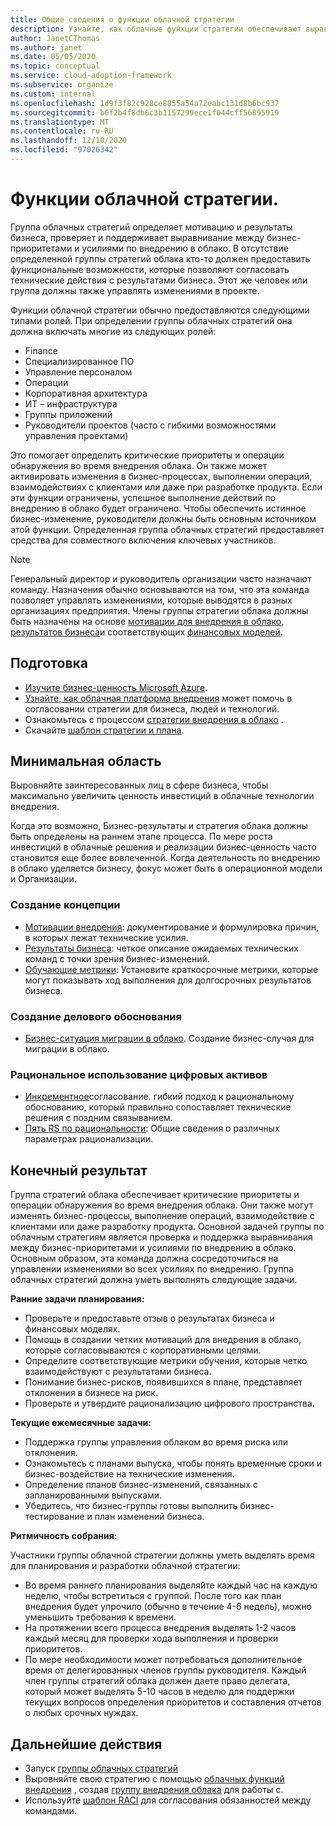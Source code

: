 ```yaml
---
title: Общие сведения о функции облачной стратегии
description: Узнайте, как облачные функции стратегии обеспечивают выравнивание результатов бизнеса и усилий по внедрению в облако.
author: JanetCThomas
ms.author: janet
ms.date: 05/05/2020
ms.topic: conceptual
ms.service: cloud-adoption-framework
ms.subservice: organize
ms.custom: internal
ms.openlocfilehash: 1d9f3f82c928ce8855a54a72eabc131d8b6bc937
ms.sourcegitcommit: b6f2b4f8db6c3b1157299ece1f044cff56895919
ms.translationtype: MT
ms.contentlocale: ru-RU
ms.lasthandoff: 12/10/2020
ms.locfileid: "97026342"
---
```

# <a name="cloud-strategy-functions"></a>Функции облачной стратегии.

Группа облачных стратегий определяет мотивацию и результаты бизнеса, проверяет и поддерживает выравнивание между бизнес-приоритетами и усилиями по внедрению в облако. В отсутствие определенной группы стратегий облака кто-то должен предоставить функциональные возможности, которые позволяют согласовать технические действия с результатами бизнеса. Этот же человек или группа должны также управлять изменениями в проекте.

Функции облачной стратегии обычно предоставляются следующими типами ролей. При определении группы облачных стратегий она должна включать многие из следующих ролей:

- Finance
- Специализированное ПО
- Управление персоналом
- Операции
- Корпоративная архитектура
- ИТ – инфраструктура
- Группы приложений
- Руководители проектов (часто с гибкими возможностями управления проектами)

Это помогает определить критические приоритеты и операции обнаружения во время внедрения облака. Он также может активировать изменения в бизнес-процессах, выполнении операций, взаимодействиях с клиентами или даже при разработке продукта. Если эти функции ограничены, успешное выполнение действий по внедрению в облако будет ограничено. Чтобы обеспечить истинное бизнес-изменение, руководители должны быть основным источником этой функции. Определенная группа облачных стратегий предоставляет средства для совместного включения ключевых участников.

> [!NOTE]
> Генеральный директор и руководитель организации часто назначают команду. Назначения обычно основываются на том, что эта команда позволяет управлять изменениями, которые выводятся в разных организациях предприятия. Члены группы стратегии облака должны быть назначены на основе [мотивации для внедрения в облако](../strategy/motivations.md), [результатов бизнеса](../strategy/business-outcomes/index.md)и соответствующих [финансовых моделей](../strategy/financial-models.md).

## <a name="preparation"></a>Подготовка

- [Изучите бизнес-ценность Microsoft Azure](/learn/paths/learn-business-value-of-azure).
- [Узнайте, как облачная платформа внедрения](/learn/modules/microsoft-cloud-adoption-framework-for-azure) может помочь в согласовании стратегии для бизнеса, людей и технологий.
- Ознакомьтесь с процессом [стратегии внедрения в облако](../strategy/index.md) .
- Скачайте [шаблон стратегии и плана](https://raw.githubusercontent.com/microsoft/CloudAdoptionFramework/master/plan/cloud-adoption-framework-strategy-and-plan-template.docx).

## <a name="minimum-scope"></a>Минимальная область

Выровняйте заинтересованных лиц в сфере бизнеса, чтобы максимально увеличить ценность инвестиций в облачные технологии внедрения.

Когда это возможно, Бизнес-результаты и стратегия облака должны быть определены на раннем этапе процесса. По мере роста инвестиций в облачные решения и реализации бизнес-ценность часто становится еще более вовлеченной. Когда деятельность по внедрению в облако уделяется бизнесу, фокус может быть в операционной модели и Организации.

### <a name="establish-a-vision"></a>Создание концепции

- [Мотивации внедрения](../strategy/motivations.md): документирование и формулировка причин, в которых лежат технические усилия.
- [Результаты бизнеса](../strategy/business-outcomes/index.md): четкое описание ожидаемых технических команд с точки зрения бизнес-изменений.
- [Обучающие метрики](../strategy/learning-metrics.md): Установите краткосрочные метрики, которые могут показывать ход выполнения для долгосрочных результатов бизнеса.

### <a name="build-business-justification"></a>Создание делового обоснования

- [Бизнес-ситуация миграции в облако](../strategy/cloud-migration-business-case.md). Создание бизнес-случая для миграции в облако.

### <a name="rationalize-the-digital-estate"></a>Рациональное использование цифровых активов

- [Инкрементное](../digital-estate/rationalize.md)согласование. гибкий подход к рациональному обоснованию, который правильно сопоставляет технические решения с поздним связыванием.
- [Пять RS по рациональности](../digital-estate/5-rs-of-rationalization.md): Общие сведения о различных параметрах рационализации.

## <a name="deliverable"></a>Конечный результат

Группа стратегий облака обеспечивает критические приоритеты и операции обнаружения во время внедрения облака. Они также могут изменять бизнес-процессы, выполнение операций, взаимодействие с клиентами или даже разработку продукта. Основной задачей группы по облачным стратегиям является проверка и поддержка выравнивания между бизнес-приоритетами и усилиями по внедрению в облако. Основным образом, эта команда должна сосредоточиться на управлении изменениями во всех усилиях по внедрению. Группа облачных стратегий должна уметь выполнять следующие задачи.

**Ранние задачи планирования:**

- Проверьте и предоставьте отзыв о результатах бизнеса и финансовых моделях.
- Помощь в создании четких мотиваций для внедрения в облако, которые согласовываются с корпоративными целями.
- Определите соответствующие метрики обучения, которые четко взаимодействуют с результатами бизнеса.
- Понимание бизнес-рисков, появившихся в плане, представляет отклонения в бизнесе на риск.
- Проверьте и утвердите рационализацию цифрового пространства.

**Текущие ежемесячные задачи:**

- Поддержка группы управления облаком во время риска или отклонения.
- Ознакомьтесь с планами выпуска, чтобы понять временные сроки и бизнес-воздействие на технические изменения.
- Определение планов бизнес-изменений, связанных с запланированными выпусками.
- Убедитесь, что бизнес-группы готовы выполнить бизнес-тестирование и план изменений бизнеса.

**Ритмичность собрания:**

Участники группы облачной стратегии должны уметь выделять время для планирования и разработки облачной стратегии:

- Во время раннего планирования выделяйте каждый час на каждую неделю, чтобы встретиться с группой. После того как план внедрения будет упрочило (обычно в течение 4-6 недель), можно уменьшить требования к времени.
- На протяжении всего процесса внедрения выделять 1-2 часов каждый месяц для проверки хода выполнения и проверки приоритетов.
- По мере необходимости может потребоваться дополнительное время от делегированных членов группы руководителя. Каждый член группы стратегий облака должен даете право делегата, который может выделять 5-10 часов в неделю для поддержки текущих вопросов определения приоритетов и составления отчетов о любых срочных нуждах.

## <a name="next-steps"></a>Дальнейшие действия

- Запуск [группы облачных стратегий](../get-started/team/cloud-strategy.md)
- Выровняйте свою стратегию с помощью [облачных функций внедрения](./cloud-adoption.md) , создав [группу внедрения облака](../get-started/team/cloud-adoption.md) для работы с.
- Используйте [шаблон RACI](https://raw.githubusercontent.com/microsoft/CloudAdoptionFramework/master/organize/raci-template.xlsx) для согласования обязанностей между командами.
